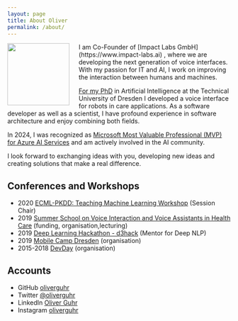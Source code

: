 ```yaml
---
layout: page
title: About Oliver
permalink: /about/
---
```


  <p>
  <img style="float:left; width: 10em; margin-right: 1.5em; margin-bottom: 0.5em" src="{{site.baseurl}}/assets/img/oliver-guhr.jpg" />
  I am Co-Founder of [Impact Labs GmbH](https://www.impact-labs.ai) , where we are developing the next generation of voice interfaces. With my passion for IT and AI, I work on improving the interaction between humans and machines.
    
[For my PhD](https://nbn-resolving.org/urn:nbn:de:bsz:14-qucosa2-938255) in Artificial Intelligence at the Technical University of Dresden I developed a voice interface for robots in care applications.  As a software developer as well as a scientist, I have profound experience in software architecture and enjoy combining both fields.

In 2024, I was recognized as [Microsoft Most Valuable Professional (MVP) for Azure AI Services](https://mvp.microsoft.com/de-DE/mvp/profile/9241829a-1de0-473f-85f6-1029db3cedb4) and am actively involved in the AI community.

I look forward to exchanging ideas with you, developing new ideas and creating solutions that make a real difference.
  </p>

## Conferences and Workshops

* 2020 [ECML-PKDD: Teaching Machine Learning Workshop](https://teaching-ml.github.io/2020/) (Session  Chair)
* 2019  [Summer School on Voice Interaction and Voice Assistants in Health Care](https://tu-dresden.de/ing/informatik/ai/mci/studium/summer-school-on-voice-interaction-and-voice-assistants) (funding, organisation,lecturing)
* 2019 [Deep Learning Hackathon - d3hack](https://indico.mpi-cbg.de/event/186/) (Mentor for Deep NLP)
* 2019 [Mobile Camp Dresden](https://mobilecamp.de/) (organisation)
* 2015-2018 [DevDay](https://www.devday.de/) (organisation)


## Accounts

* GitHub [oliverguhr](http://github.com/oliverguhr/)
* Twitter [@oliverguhr](http://twitter.com/oliverguhr/)
* LinkedIn [Oliver Guhr](https://www.linkedin.com/in/oliver-guhr-4988a3167/)
* Instagram [oliverguhr](http://instagram.com/oliverguhr/)
